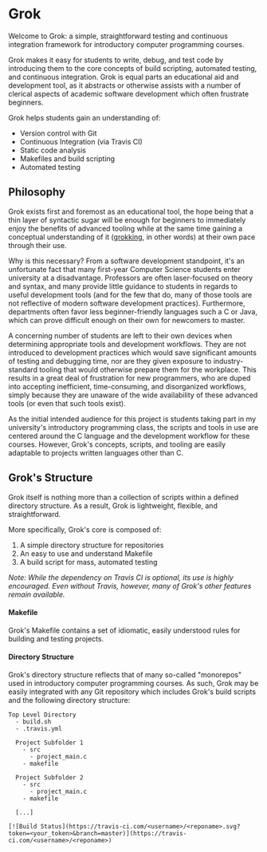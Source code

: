 # Grok

Welcome to Grok: a simple, straightforward testing and continuous integration framework for introductory computer programming courses.

Grok makes it easy for students to write, debug, and test code by introducing them to the core concepts of build scripting, automated testing, and continuous integration. Grok is equal parts an educational aid and development tool, as it abstracts or otherwise assists with a number of clerical aspects of academic software development which often frustrate beginners.

Grok helps students gain an understanding of:
- Version control with Git
- Continuous Integration (via Travis CI)
- Static code analysis
- Makefiles and build scripting
- Automated testing

## Philosophy

Grok exists first and foremost as an educational tool, the hope being that a thin layer of syntactic sugar will be enough for beginners to immediately enjoy the benefits of advanced tooling while at the same time gaining a conceptual understanding of it ([grokking](https://www.merriam-webster.com/dictionary/grok), in other words) at their own pace through their use.

Why is this necessary? From a software development standpoint, it's an unfortunate fact that many first-year Computer Science students enter university at a disadvantage. Professors are often laser-focused on theory and syntax, and many provide little guidance to students in regards to useful development tools (and for the few that do, many of those tools are not reflective of modern software development practices). Furthermore, departments often favor less beginner-friendly languages such a C or Java, which can prove difficult enough on their own for newcomers to master.

A concerning number of students are left to their own devices when determining appropriate tools and development workflows. They are not introduced to development practices which would save significant amounts of testing and debugging time, nor are they given exposure to industry-standard tooling that would otherwise prepare them for the workplace. This results in a great deal of frustration for new programmers, who are duped into accepting inefficient, time-consuming, and disorganized workflows, simply because they are unaware of the wide availability of these advanced tools (or even that such tools exist).

As the initial intended audience for this project is students taking part in my university's introductory programming class, the scripts and tools in use are centered around the C language and the development workflow for these courses. However, Grok's concepts, scripts, and tooling are easily adaptable to projects written languages other than C.


## Grok's Structure

Grok itself is nothing more than a collection of scripts within a defined directory structure. As a result, Grok is lightweight, flexible, and straightforward.

More specifically, Grok's core is composed of:
1. A simple directory structure for repositories
2. An easy to use and understand Makefile
3. A build script for mass, automated testing

_Note: While the dependency on Travis CI is optional, its use is highly encouraged. Even without Travis, however, many of Grok's other features remain available._

#### Makefile

Grok's Makefile contains a set of idiomatic, easily understood rules for building and testing projects.


#### Directory Structure

Grok's directory structure reflects that of many so-called "monorepos" used in introductory computer programming courses. As such, Grok may be easily integrated with any Git repository which includes Grok's build scripts and the following directory structure:

```
Top Level Directory
  - build.sh
  - .travis.yml

  Project Subfolder 1
    - src
      - project_main.c
    - makefile

  Project Subfolder 2
    - src
      - project_main.c
    - makefile

  [...]
```



```
[![Build Status](https://travis-ci.com/<username>/<reponame>.svg?token=<your_token>&branch=master)](https://travis-ci.com/<username>/<reponame>)
```
